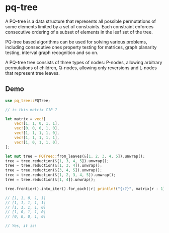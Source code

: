 # pq-tree

A PQ-tree is a data structure that represents all possible permutations of some elements
limited by a set of constraints. Each constraint enforces consecutive ordering of a subset of
elements in the leaf set of the tree.

PQ-tree based algorithms can be used for solving various problems, including consecutive ones property testing
for matrices, graph planarity testing, interval graph recognition and so on.

A PQ-tree tree consists of three types of nodes: P-nodes, allowing arbitrary permutations of children, Q-nodes, allowing
only reversions and L-nodes that represent tree leaves.

## Demo

```rust
use pq_tree::PQTree;

// is this matrix C1P ?

let matrix = vec![
    vec![1, 1, 0, 1, 1],
    vec![0, 0, 0, 1, 0],
    vec![1, 1, 1, 1, 0],
    vec![1, 1, 1, 1, 1],
    vec![1, 0, 1, 1, 0],
];

let mut tree = PQTree::from_leaves(&[1, 2, 3, 4, 5]).unwrap();
tree = tree.reduction(&[1, 3, 4, 5]).unwrap();
tree = tree.reduction(&[1, 3, 4]).unwrap();
tree = tree.reduction(&[3, 4, 5]).unwrap();
tree = tree.reduction(&[1, 2, 3, 4, 5]).unwrap();
tree = tree.reduction(&[1, 4]).unwrap();

tree.frontier().into_iter().for_each(|r| println!("{:?}", matrix[r - 1]));

// [1, 1, 0, 1, 1]
// [1, 1, 1, 1, 1]
// [1, 1, 1, 1, 0]
// [1, 0, 1, 1, 0]
// [0, 0, 0, 1, 0]

// Yes, it is!
```
